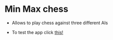 # Min Max chess

* Allows to play chess against three different AIs

* To test the app click [this!](https://minmaxchess.onrender.com/)